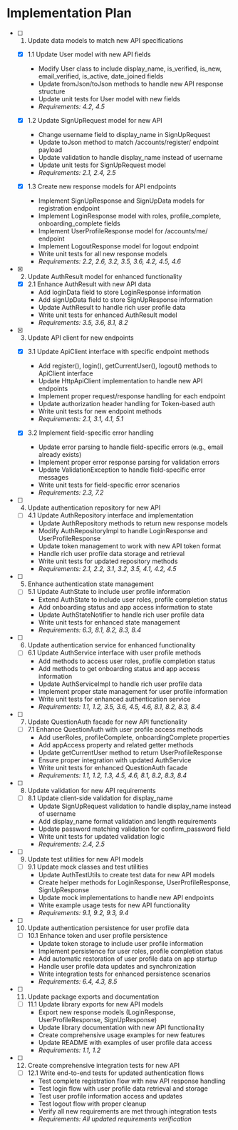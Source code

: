 # Implementation Plan

- [ ] 1. Update data models to match new API specifications
  - [x] 1.1 Update User model with new API fields
    - Modify User class to include display_name, is_verified, is_new, email_verified, is_active, date_joined fields
    - Update fromJson/toJson methods to handle new API response structure
    - Update unit tests for User model with new fields
    - _Requirements: 4.2, 4.5_

  - [x] 1.2 Update SignUpRequest model for new API
    - Change username field to display_name in SignUpRequest
    - Update toJson method to match /accounts/register/ endpoint payload
    - Update validation to handle display_name instead of username
    - Update unit tests for SignUpRequest model
    - _Requirements: 2.1, 2.4, 2.5_

  - [x] 1.3 Create new response models for API endpoints
    - Implement SignUpResponse and SignUpData models for registration endpoint
    - Implement LoginResponse model with roles, profile_complete, onboarding_complete fields
    - Implement UserProfileResponse model for /accounts/me/ endpoint
    - Implement LogoutResponse model for logout endpoint
    - Write unit tests for all new response models
    - _Requirements: 2.2, 2.6, 3.2, 3.5, 3.6, 4.2, 4.5, 4.6_

- [x] 2. Update AuthResult model for enhanced functionality
  - [x] 2.1 Enhance AuthResult with new API data
    - Add loginData field to store LoginResponse information
    - Add signUpData field to store SignUpResponse information
    - Update AuthResult to handle rich user profile data
    - Write unit tests for enhanced AuthResult model
    - _Requirements: 3.5, 3.6, 8.1, 8.2_

- [x] 3. Update API client for new endpoints
  - [x] 3.1 Update ApiClient interface with specific endpoint methods
    - Add register(), login(), getCurrentUser(), logout() methods to ApiClient interface
    - Update HttpApiClient implementation to handle new API endpoints
    - Implement proper request/response handling for each endpoint
    - Update authorization header handling for Token-based auth
    - Write unit tests for new endpoint methods
    - _Requirements: 2.1, 3.1, 4.1, 5.1_

  - [x] 3.2 Implement field-specific error handling
    - Update error parsing to handle field-specific errors (e.g., email already exists)
    - Implement proper error response parsing for validation errors
    - Update ValidationException to handle field-specific error messages
    - Write unit tests for field-specific error scenarios
    - _Requirements: 2.3, 7.2_

- [ ] 4. Update authentication repository for new API
  - [ ] 4.1 Update AuthRepository interface and implementation
    - Update AuthRepository methods to return new response models
    - Modify AuthRepositoryImpl to handle LoginResponse and UserProfileResponse
    - Update token management to work with new API token format
    - Handle rich user profile data storage and retrieval
    - Write unit tests for updated repository methods
    - _Requirements: 2.1, 2.2, 3.1, 3.2, 3.5, 4.1, 4.2, 4.5_

- [ ] 5. Enhance authentication state management
  - [ ] 5.1 Update AuthState to include user profile information
    - Extend AuthState to include user roles, profile completion status
    - Add onboarding status and app access information to state
    - Update AuthStateNotifier to handle rich user profile data
    - Write unit tests for enhanced state management
    - _Requirements: 6.3, 8.1, 8.2, 8.3, 8.4_

- [ ] 6. Update authentication service for enhanced functionality
  - [ ] 6.1 Update AuthService interface with user profile methods
    - Add methods to access user roles, profile completion status
    - Add methods to get onboarding status and app access information
    - Update AuthServiceImpl to handle rich user profile data
    - Implement proper state management for user profile information
    - Write unit tests for enhanced authentication service
    - _Requirements: 1.1, 1.2, 3.5, 3.6, 4.5, 4.6, 8.1, 8.2, 8.3, 8.4_

- [ ] 7. Update QuestionAuth facade for new API functionality
  - [ ] 7.1 Enhance QuestionAuth with user profile access methods
    - Add userRoles, profileComplete, onboardingComplete properties
    - Add appAccess property and related getter methods
    - Update getCurrentUser method to return UserProfileResponse
    - Ensure proper integration with updated AuthService
    - Write unit tests for enhanced QuestionAuth facade
    - _Requirements: 1.1, 1.2, 1.3, 4.5, 4.6, 8.1, 8.2, 8.3, 8.4_

- [ ] 8. Update validation for new API requirements
  - [ ] 8.1 Update client-side validation for display_name
    - Update SignUpRequest validation to handle display_name instead of username
    - Add display_name format validation and length requirements
    - Update password matching validation for confirm_password field
    - Write unit tests for updated validation logic
    - _Requirements: 2.4, 2.5_

- [ ] 9. Update test utilities for new API models
  - [ ] 9.1 Update mock classes and test utilities
    - Update AuthTestUtils to create test data for new API models
    - Create helper methods for LoginResponse, UserProfileResponse, SignUpResponse
    - Update mock implementations to handle new API endpoints
    - Write example usage tests for new API functionality
    - _Requirements: 9.1, 9.2, 9.3, 9.4_

- [ ] 10. Update authentication persistence for user profile data
  - [ ] 10.1 Enhance token and user profile persistence
    - Update token storage to include user profile information
    - Implement persistence for user roles, profile completion status
    - Add automatic restoration of user profile data on app startup
    - Handle user profile data updates and synchronization
    - Write integration tests for enhanced persistence scenarios
    - _Requirements: 6.4, 4.3, 8.5_

- [ ] 11. Update package exports and documentation
  - [ ] 11.1 Update library exports for new API models
    - Export new response models (LoginResponse, UserProfileResponse, SignUpResponse)
    - Update library documentation with new API functionality
    - Create comprehensive usage examples for new features
    - Update README with examples of user profile data access
    - _Requirements: 1.1, 1.2_

- [ ] 12. Create comprehensive integration tests for new API
  - [ ] 12.1 Write end-to-end tests for updated authentication flows
    - Test complete registration flow with new API response handling
    - Test login flow with user profile data retrieval and storage
    - Test user profile information access and updates
    - Test logout flow with proper cleanup
    - Verify all new requirements are met through integration tests
    - _Requirements: All updated requirements verification_